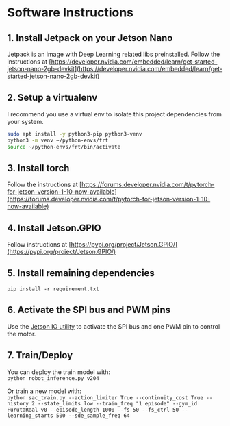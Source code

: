 # Software Instructions

## 1. Install Jetpack on your Jetson Nano
Jetpack is an image with Deep Learning related libs preinstalled.
Follow the instructions at [https://developer.nvidia.com/embedded/learn/get-started-jetson-nano-2gb-devkit](https://developer.nvidia.com/embedded/learn/get-started-jetson-nano-2gb-devkit)

## 2. Setup a virtualenv
I recommend you use a virtual env to isolate this project dependencies from your system.  
```bash
sudo apt install -y python3-pip python3-venv
python3 -m venv ~/python-envs/frt
source ~/python-envs/frt/bin/activate
```

## 3. Install torch
Follow the instructions at [https://forums.developer.nvidia.com/t/pytorch-for-jetson-version-1-10-now-available](https://forums.developer.nvidia.com/t/pytorch-for-jetson-version-1-10-now-available)

## 4. Install Jetson.GPIO
Follow instructions at [https://pypi.org/project/Jetson.GPIO/](https://pypi.org/project/Jetson.GPIO/)

## 5. Install remaining dependencies
`pip install -r requirement.txt`

## 6. Activate the SPI bus and PWM pins
Use the [Jetson IO utility](https://docs.nvidia.com/jetson/l4t/index.html#page/Tegra%20Linux%20Driver%20Package%20Development%20Guide/hw_setup_jetson_io.html) to activate the SPI bus and one PWM pin to control the motor.

## 7. Train/Deploy

You can deploy the train model with:  
`python robot_inference.py v204`  

Or train a new model with:  
`python sac_train.py --action_limiter True --continuity_cost True --history 2 --state_limits low --train_freq "1 episode" --gym_id FurutaReal-v0 --episode_length 1000 --fs 50 --fs_ctrl 50 --learning_starts 500 --sde_sample_freq 64`
